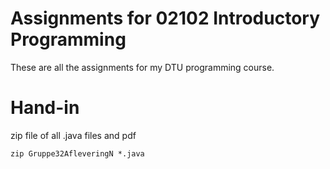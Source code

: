 # Assignments for 02102 Introductory Programming
These are all the assignments for my DTU programming course.

# Hand-in
zip file of all .java files and pdf
```
zip Gruppe32AfleveringN *.java
```
